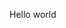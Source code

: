 <script setup>
  import Test from '../.vitepress/components/Test.vue'
</script>

Hello world

<Test/>

